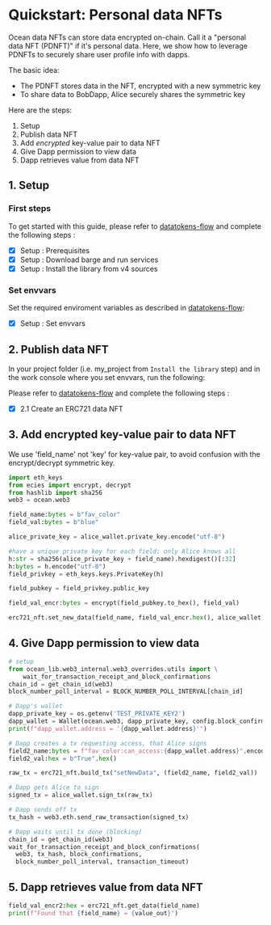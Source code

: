 <!--
Copyright 2022 Ocean Protocol Foundation
SPDX-License-Identifier: Apache-2.0
-->

# Quickstart: Personal data NFTs

Ocean data NFTs can store data encrypted on-chain. Call it a "personal data NFT (PDNFT)" if it's personal data. Here, we show how to leverage PDNFTs to securely share user profile info with dapps.

The basic idea:

- The PDNFT stores data in the NFT, encrypted with a new symmetric key
- To share data to BobDapp, Alice securely shares the symmetric key

Here are the steps:

1. Setup
2. Publish data NFT
3. Add _encrypted_ key-value pair to data NFT
4. Give Dapp permission to view data
5. Dapp retrieves value from data NFT


## 1. Setup

### First steps

To get started with this guide, please refer to [datatokens-flow](datatokens-flow.md) and complete the following steps :
- [x] Setup : Prerequisites
- [x] Setup : Download barge and run services
- [x] Setup : Install the library from v4 sources

### Set envvars

Set the required enviroment variables as described in [datatokens-flow](datatokens-flow.md):
- [x] Setup : Set envvars


## 2. Publish data NFT

In your project folder (i.e. my_project from `Install the library` step) and in the work console where you set envvars, run the following:

Please refer to [datatokens-flow](datatokens-flow.md) and complete the following steps :
- [x] 2.1 Create an ERC721 data NFT

## 3. Add encrypted key-value pair to data NFT

We use 'field_name' not 'key' for key-value pair, to avoid confusion with the encrypt/decrypt symmetric key.

```python
import eth_keys
from ecies import encrypt, decrypt
from hashlib import sha256
web3 = ocean.web3

field_name:bytes = b"fav_color"
field_val:bytes = b"blue"

alice_private_key = alice_wallet.private_key.encode("utf-8")

#have a unique private key for each field; only Alice knows all
h:str = sha256(alice_private_key + field_name).hexdigest()[:32]
h:bytes = h.encode("utf-8") 
field_privkey = eth_keys.keys.PrivateKey(h)

field_pubkey = field_privkey.public_key

field_val_encr:bytes = encrypt(field_pubkey.to_hex(), field_val)

erc721_nft.set_new_data(field_name, field_val_encr.hex(), alice_wallet)
```

## 4. Give Dapp permission to view data

```python
# setup
from ocean_lib.web3_internal.web3_overrides.utils import \
    wait_for_transaction_receipt_and_block_confirmations
chain_id = get_chain_id(web3)
block_number_poll_interval = BLOCK_NUMBER_POLL_INTERVAL[chain_id]

# Dapp's wallet
dapp_private_key = os.getenv('TEST_PRIVATE_KEY2')
dapp_wallet = Wallet(ocean.web3, dapp_private_key, config.block_confirmations, config.transaction_timeout)
print(f"dapp_wallet.address = '{dapp_wallet.address}'")

# Dapp creates a tx requesting access, that Alice signs
field2_name:bytes = f"fav_color:can_access:{dapp_wallet.address}".encode("utf-8")
field2_val:hex = b"True".hex()

raw_tx = erc721_nft.build_tx("setNewData", (field2_name, field2_val))

# Dapp gets Alice to sign
signed_tx = alice_wallet.sign_tx(raw_tx)

# Dapp sends off tx
tx_hash = web3.eth.send_raw_transaction(signed_tx) 

# Dapp waits until tx done (blocking)
chain_id = get_chain_id(web3)
wait_for_transaction_receipt_and_block_confirmations(
  web3, tx_hash, block_confirmations,
  block_number_poll_interval, transaction_timeout)


```

## 5. Dapp retrieves value from data NFT

```python
field_val_encr2:hex = erc721_nft.get_data(field_name)
print(f"Found that {field_name} = {value_out}")
```